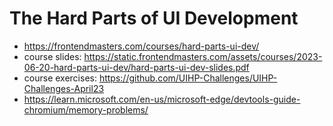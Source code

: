 # The Hard Parts of UI Development

* <https://frontendmasters.com/courses/hard-parts-ui-dev/>
* course slides: <https://static.frontendmasters.com/assets/courses/2023-06-20-hard-parts-ui-dev/hard-parts-ui-dev-slides.pdf>
* course exercises: <https://github.com/UIHP-Challenges/UIHP-Challenges-April23>
* <https://learn.microsoft.com/en-us/microsoft-edge/devtools-guide-chromium/memory-problems/>